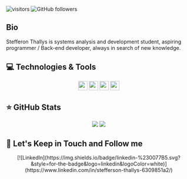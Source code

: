 ![visitors](https://visitor-badge.glitch.me/badge?page_id=maphstay.visitor-badge)
![GitHub followers](https://img.shields.io/github/followers/maphstay?style=social)

## Bio

Stefferon Thallys is systems analysis and development student, aspiring programmer / Back-end developer, always in search of new knowledge.

## 💻 Technologies & Tools

<p align="center">

<img src="https://img.shields.io/badge/javascript-%23F7DF1E.svg?&style=for-the-badge&logo=javascript&logoColor=black" height="25"/>
<img src="https://img.shields.io/badge/node.js%20-%2343853D.svg?&style=flat&logo=node.js&logoColor=white&style=plastic" height="25"/>
<img src="https://img.shields.io/badge/-GitHub-181717?style=flat-square&logo=github" height="25"/>
<img src="https://img.shields.io/badge/-HTML5-important?logo=html5&logoColor=white&style=flat&style=plastic" height="25"/>


</p>

## ⭐ GitHub Stats

<p align = "center">
  <img src = "https://github-readme-stats.vercel.app/api?username=maphstay&show_icons=true&theme=tokyonight&line_height=27">
  <img src = "https://github-readme-stats.vercel.app/api/top-langs/?username=maphstay&theme=tokyonight">
</p>

## 🎯 Let's Keep in Touch and Follow me 

<p align = "center">
    [![LinkedIn](https://img.shields.io/badge/linkedin-%230077B5.svg?&style=for-the-badge&logo=linkedin&logoColor=white)](https://www.linkedin.com/in/stefferson-thallys-6309851a2/)
</p>